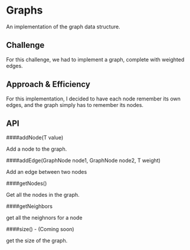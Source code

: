 # Graphs
An implementation of the graph data structure.

## Challenge
For this challenge, we had to implement a graph, complete with weighted edges. 

## Approach & Efficiency
For this implementation, I decided to have each node remember its own edges, and the graph simply has to remember its
 nodes. 

## API

####addNode(T value)

Add a node to the graph. 

####addEdge(GraphNode node1, GraphNode node2, T weight)

Add an edge between two nodes

####getNodes()

Get all the nodes in the graph. 

####getNeighbors

get all the neighnors for a node

####size() - (Coming soon)

get the size of the graph.